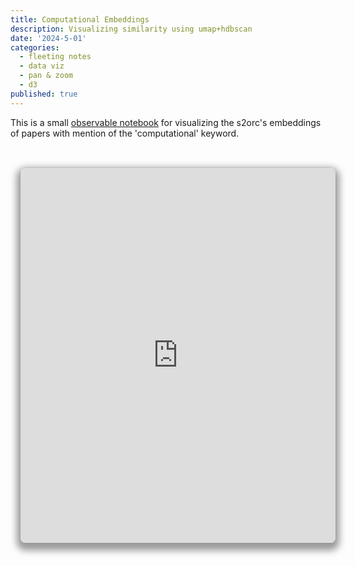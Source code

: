 ```yaml
---
title: Computational Embeddings
description: Visualizing similarity using umap+hdbscan
date: '2024-5-01'
categories:
  - fleeting notes
  - data viz
  - pan & zoom
  - d3
published: true
---
```


This is a small [observable notebook](https://observablehq.com/@jstonge/computational-embeddings) for visualizing the s2orc's embeddings of papers with mention of the 'computational' keyword. 

<br>
<iframe width="100%" height="600px" frameborder="0" class="crop"
  src="https://observablehq.com/embed/@jstonge/computational-embeddings@latest?cell=*"></iframe>

<style>
.crop {
  border-radius: 8px;
  margin: 1rem;
  max-width: calc(100%);
  box-shadow: 0 0 0 0.75px rgba(128, 128, 128, 0.2), 0 6px 12px 6px rgba(0, 0, 0, 0.4);
}
</style>
